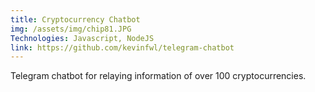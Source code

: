 ```yaml
---
title: Cryptocurrency Chatbot
img: /assets/img/chip81.JPG
Technologies: Javascript, NodeJS
link: https://github.com/kevinfwl/telegram-chatbot
---
```


Telegram chatbot for relaying information of over 100 cryptocurrencies.
